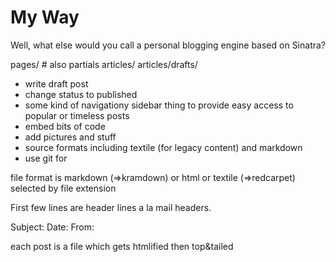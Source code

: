 # My Way


Well, what else would you call a personal blogging engine based on
Sinatra?

pages/ # also partials
articles/
articles/drafts/

* write draft post
* change status to published
* some kind of navigationy sidebar thing to provide easy access to
 popular or timeless posts
* embed bits of code
* add pictures and stuff
* source formats including textile (for legacy content) and markdown
* use git for 

file format is markdown (=>kramdown) or html or textile (=>redcarpet)
selected by file extension 

First few lines are header lines a la mail headers.  

Subject:
Date:
From:


each post is a file which gets htmlified then top&tailed
